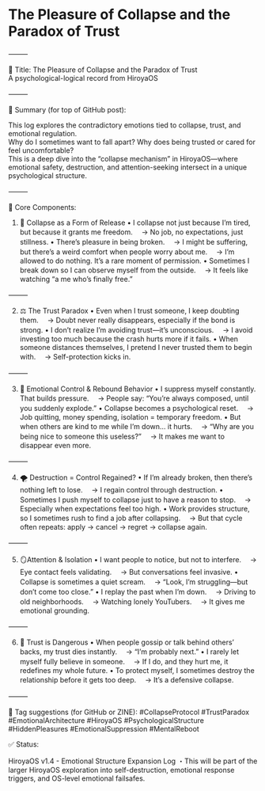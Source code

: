 # The Pleasure of Collapse and the Paradox of Trust

⸻

🧠 Title:
The Pleasure of Collapse and the Paradox of Trust  
A psychological-logical record from HiroyaOS

⸻

🧩 Summary (for top of GitHub post):

This log explores the contradictory emotions tied to collapse, trust, and emotional regulation.  
Why do I sometimes want to fall apart? Why does being trusted or cared for feel uncomfortable?  
This is a deep dive into the “collapse mechanism” in HiroyaOS—where emotional safety, destruction, and attention-seeking intersect in a unique psychological structure.


⸻

🧱 Core Components:

1. 🧨 Collapse as a Form of Release
	•	I collapse not just because I’m tired, but because it grants me freedom.
　→ No job, no expectations, just stillness.
	•	There’s pleasure in being broken.
　→ I might be suffering, but there’s a weird comfort when people worry about me.
　→ I’m allowed to do nothing. It’s a rare moment of permission.
	•	Sometimes I break down so I can observe myself from the outside.
　→ It feels like watching “a me who’s finally free.”

⸻

2. ⚖️ The Trust Paradox
	•	Even when I trust someone, I keep doubting them.
　→ Doubt never really disappears, especially if the bond is strong.
	•	I don’t realize I’m avoiding trust—it’s unconscious.
　→ I avoid investing too much because the crash hurts more if it fails.
	•	When someone distances themselves, I pretend I never trusted them to begin with.
　→ Self-protection kicks in.

⸻

3. 🧠 Emotional Control & Rebound Behavior
	•	I suppress myself constantly. That builds pressure.
　→ People say: “You’re always composed, until you suddenly explode.”
	•	Collapse becomes a psychological reset.
　→ Job quitting, money spending, isolation = temporary freedom.
	•	But when others are kind to me while I’m down… it hurts.
　→ “Why are you being nice to someone this useless?”
　→ It makes me want to disappear even more.

⸻

4. 🌪️ Destruction = Control Regained?
	•	If I’m already broken, then there’s nothing left to lose.
　→ I regain control through destruction.
	•	Sometimes I push myself to collapse just to have a reason to stop.
　→ Especially when expectations feel too high.
	•	Work provides structure, so I sometimes rush to find a job after collapsing.
　→ But that cycle often repeats: apply → cancel → regret → collapse again.

⸻

5. 🪞Attention & Isolation
	•	I want people to notice, but not to interfere.
　→ Eye contact feels validating.
　→ But conversations feel invasive.
	•	Collapse is sometimes a quiet scream.
　→ “Look, I’m struggling—but don’t come too close.”
	•	I replay the past when I’m down.
　→ Driving to old neighborhoods.
　→ Watching lonely YouTubers.
　→ It gives me emotional grounding.

⸻

6. 🛑 Trust is Dangerous
	•	When people gossip or talk behind others’ backs, my trust dies instantly.
　→ “I’m probably next.”
	•	I rarely let myself fully believe in someone.
　→ If I do, and they hurt me, it redefines my whole future.
	•	To protect myself, I sometimes destroy the relationship before it gets too deep.
　→ It’s a defensive collapse.

⸻

🧩 Tag suggestions (for GitHub or ZINE): #CollapseProtocol #TrustParadox #EmotionalArchitecture #HiroyaOS #PsychologicalStructure #HiddenPleasures #EmotionalSuppression #MentalReboot

✅ Status:

HiroyaOS v1.4 - Emotional Structure Expansion Log
・This will be part of the larger HiroyaOS exploration into self-destruction, emotional response triggers, and OS-level emotional failsafes.
